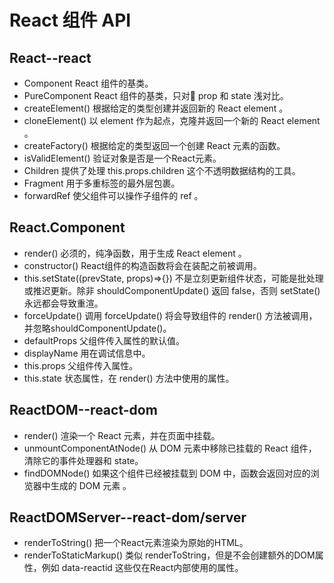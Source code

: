 # React 组件 API

## React--react

- Component React 组件的基类。
- PureComponent React 组件的基类，只对 prop 和 state 浅对比。
- createElement() 根据给定的类型创建并返回新的 React element 。
- cloneElement() 以 element 作为起点，克隆并返回一个新的 React element 。
- createFactory() 根据给定的类型返回一个创建 React 元素的函数。
- isValidElement() 验证对象是否是一个React元素。
- Children 提供了处理 this.props.children 这个不透明数据结构的工具。
- Fragment 用于多重标签的最外层包裹。
- forwardRef 使父组件可以操作子组件的 ref 。

## React.Component

- render() 必须的，纯净函数，用于生成 React element 。
- constructor() React组件的构造函数将会在装配之前被调用。
- this.setState((prevState, props)=>{}) 不是立刻更新组件状态，可能是批处理或推迟更新。除非 shouldComponentUpdate() 返回 false，否则 setState() 永远都会导致重渲。
- forceUpdate() 调用 forceUpdate() 将会导致组件的 render() 方法被调用，并忽略shouldComponentUpdate()。
- defaultProps 父组件传入属性的默认值。
- displayName 用在调试信息中。
- this.props 父组件传入属性。
- this.state 状态属性，在 render() 方法中使用的属性。

## ReactDOM--react-dom

- render() 渲染一个 React 元素，并在页面中挂载。
- unmountComponentAtNode() 从 DOM 元素中移除已挂载的 React 组件，清除它的事件处理器和 state。
- findDOMNode() 如果这个组件已经被挂载到 DOM 中，函数会返回对应的浏览器中生成的 DOM 元素 。

## ReactDOMServer--react-dom/server

- renderToString() 把一个React元素渲染为原始的HTML。
- renderToStaticMarkup() 类似 renderToString，但是不会创建额外的DOM属性，例如 data-reactid 这些仅在React内部使用的属性。